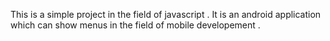 This is a simple project in the field of javascript .
It is an android application which can show menus in the field of mobile developement .
